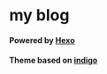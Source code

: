 # my blog

#### Powered by [Hexo](https://hexo.io/)
#### Theme based on [indigo](https://github.com/yscoder/hexo-theme-indigo)